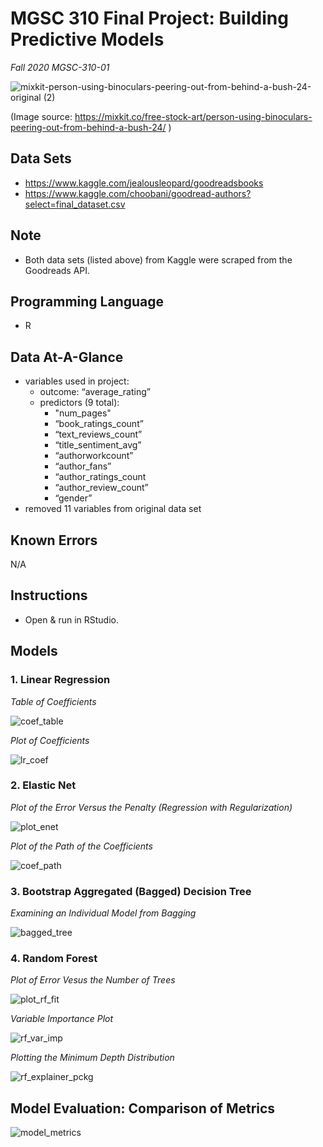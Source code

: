 
# MGSC 310 Final Project: Building Predictive Models
*Fall 2020 MGSC-310-01*


![mixkit-person-using-binoculars-peering-out-from-behind-a-bush-24-original (2)](https://user-images.githubusercontent.com/69367085/102598800-68787780-40d1-11eb-80e3-87a247d07ba0.png)

(Image source: https://mixkit.co/free-stock-art/person-using-binoculars-peering-out-from-behind-a-bush-24/ )

## Data Sets
- https://www.kaggle.com/jealousleopard/goodreadsbooks
- https://www.kaggle.com/choobani/goodread-authors?select=final_dataset.csv

## Note
- Both data sets (listed above) from Kaggle were scraped from the Goodreads API.

## Programming Language
- R

## Data At-A-Glance
- variables used in project:
  - outcome: “average_rating”
  - predictors (9 total):
    - "num_pages"
    - “book_ratings_count”
    - “text_reviews_count”
    - “title_sentiment_avg”
    - “authorworkcount”
    - “author_fans”
    - “author_ratings_count
    - “author_review_count”
    - “gender”
- removed 11 variables from original data set

## Known Errors
N/A

## Instructions
- Open & run in RStudio.

## Models
### 1. Linear Regression

*Table of Coefficients*

![coef_table](https://user-images.githubusercontent.com/69367085/102663560-f2f2c280-4135-11eb-9874-a155fc480e90.jpg)

*Plot of Coefficients*

![lr_coef](https://user-images.githubusercontent.com/69367085/102663748-4cf38800-4136-11eb-96c1-405ece9d064a.jpg)

### 2. Elastic Net

*Plot of the Error Versus the Penalty (Regression with Regularization)*

![plot_enet](https://user-images.githubusercontent.com/69367085/102663800-65fc3900-4136-11eb-8e45-0c6eff858a87.jpg)

*Plot of the Path of the Coefficients*

![coef_path](https://user-images.githubusercontent.com/69367085/102663836-744a5500-4136-11eb-9541-e3ddbf89beda.jpg)

### 3. Bootstrap Aggregated (Bagged) Decision Tree

*Examining an Individual Model from Bagging*

![bagged_tree](https://user-images.githubusercontent.com/69367085/102663882-875d2500-4136-11eb-8139-68e4e9a6e493.jpg)

### 4. Random Forest

*Plot of Error Vesus the Number of Trees*

![plot_rf_fit](https://user-images.githubusercontent.com/69367085/102663922-9b088b80-4136-11eb-89b9-f2f88739ae47.jpg)

*Variable Importance Plot*

![rf_var_imp](https://user-images.githubusercontent.com/69367085/102664000-be333b00-4136-11eb-9a5d-a20cecf0ca15.jpg)

*Plotting the Minimum Depth Distribution*

![rf_explainer_pckg](https://user-images.githubusercontent.com/69367085/102664015-c68b7600-4136-11eb-8064-726edc9d7ad2.jpg)

## Model Evaluation: Comparison of Metrics

![model_metrics](https://user-images.githubusercontent.com/69367085/102664028-ce4b1a80-4136-11eb-8656-7db3be418ea2.jpg)
